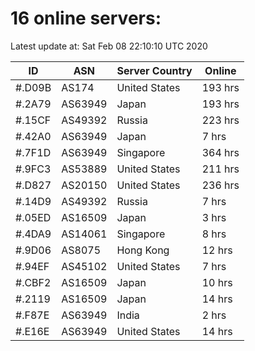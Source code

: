 # 16 online servers:

Latest update at: Sat Feb 08 22:10:10 UTC 2020

| ID | ASN | Server Country | Online |
| -- | --- | -------------- | ------ |
| #.D09B | AS174 | United States | 193 hrs |
| #.2A79 | AS63949 | Japan | 193 hrs |
| #.15CF | AS49392 | Russia | 223 hrs |
| #.42A0 | AS63949 | Japan | 7 hrs |
| #.7F1D | AS63949 | Singapore | 364 hrs |
| #.9FC3 | AS53889 | United States | 211 hrs |
| #.D827 | AS20150 | United States | 236 hrs |
| #.14D9 | AS49392 | Russia | 7 hrs |
| #.05ED | AS16509 | Japan | 3 hrs |
| #.4DA9 | AS14061 | Singapore | 8 hrs |
| #.9D06 | AS8075 | Hong Kong | 12 hrs |
| #.94EF | AS45102 | United States | 7 hrs |
| #.CBF2 | AS16509 | Japan | 10 hrs |
| #.2119 | AS16509 | Japan | 14 hrs |
| #.F87E | AS63949 | India | 2 hrs |
| #.E16E | AS63949 | United States | 14 hrs |

